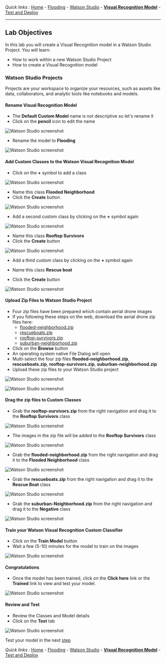 *Quick links :*
[Home](/README.md) - [Flooding](FLOODING.md) - [Watson Studio](STUDIO.md) - [**Visual Recognition Model**](VISRECO.md) - [Test and Deploy](VRMTEST.md)
***

## Lab Objectives

In this lab you will create a Visual Recognition model in a Watson Studio Project.  You will learn:

- How to work within a new Watson Studio Project
- How to create a Visual Recognition model

### Watson Studio Projects

Projects are your workspace to organize your resources, such as assets like data, collaborators, and analytic tools like notebooks and models.

#### Rename Visual Recognition Model
- The **Default Custom Model** name is not descriptive so let's rename it
- Click on the **pencil** icon to edit the name

![Watson Studio  screenshot](screenshots/WatsonStudio-VisualRecognitionModelRename1.png)

- Rename the model to **Flooding**

![Watson Studio  screenshot](screenshots/WatsonStudio-VisualRecognitionModelRename2.png)

#### Add Custom Classes to the Watson Visual Recognition Model
- Click on the **+** symbol to add a class

![Watson Studio  screenshot](screenshots/WatsonStudio-VisualRecognitionModelAddClass1.png)

- Name this class **Flooded Neighborhood**
- Click the **Create** button

![Watson Studio  screenshot](screenshots/WatsonStudio-VisualRecognitionModelFloodedNeighborhoodClass1.png)

- Add a second custom class by clicking on the **+** symbol again

![Watson Studio  screenshot](screenshots/WatsonStudio-VisualRecognitionModelAddClass2.png)

- Name this class **Rooftop Survivors**
- Click the **Create** button

![Watson Studio  screenshot](screenshots/WatsonStudio-VisualRecognitionModelRooftopSurvivorsClass2.png)

- Add a third custom class by clicking on the **+** symbol again

- Name this class **Rescue boat**
- Click the **Create** button

![Watson Studio  screenshot](screenshots/WatsonStudio-VisualRecognitionModelRescueBoatClass3.png)

#### Upload Zip Files to Watson Studio Project
- Four zip files have been prepared which contain aerial drone images
- If you following these steps on the web, download the aerial drone zip files here:
  - [flooded-neighborhood.zip](classes/flooded-neighborhood.zip)
  - [rescueboats.zip](rescueboats.zip)
  - [rooftop-survivors.zip](rooftop-survivors.zip)
  - [suburban-neighborhood.zip](suburban-neighborhood.zip)  
- Click on the **Browse** button
- An operating system native File Dialog will open
- Multi-select the four zip files **flooded-neighborhood.zip**, **rescueboats.zip**, **rooftop-survivors.zip**, **suburban-neighborhood.zip**
- Upload these zip files to your Watson Studio project

![Watson Studio  screenshot](screenshots/WatsonStudio-VisualRecognitionModelAddZipFiles.png)

![Watson Studio  screenshot](screenshots/WatsonStudio-VisualRecognitionModelZipFiles.png)

#### Drag the zip files to Custom Classes
- Grab the **rooftop-survivors.zip** from the right navigation and drag it to the **Rooftop Survivors** class

![Watson Studio  screenshot](screenshots/WatsonStudio-VisualRecognitionModelZipFileDrag.png)

- The images in the zip file will be added to the **Rooftop Survivors** class

![Watson Studio  screenshot](screenshots/WatsonStudio-VisualRecognitionModelZipFile2SurvivorsClass.png)

- Grab the **flooded-neighborhood.zip** from the right navigation and drag it to the **Flooded Neighborhood** class

![Watson Studio  screenshot](screenshots/WatsonStudio-VisualRecognitionModelZipFile2FloodedClass.png)

- Grab the **rescueboats.zip** from the right navigation and drag it to the **Rescue Boat** class

![Watson Studio  screenshot](screenshots/WatsonStudio-VisualRecognitionModelZipFile2RescueBoatClass.png)

- Grab the **suburban-Neighborhood.zip** from the right navigation and drag it to the **Negative** class

![Watson Studio  screenshot](screenshots/WatsonStudio-VisualRecognitionModelZipFile2NegativeClass.png)

#### Train your Watson Visual Recognition Custom Classifier
- Click on the **Train Model** button
- Wait a few (5-10) minutes for the model to train on the images

![Watson Studio  screenshot](screenshots/WatsonStudio-VisualRecognitionModelTrain.png)

#### Congratulations
- Once the model has been trained, click on the **Click here** link or the **Trained** link to view and test your model.

![Watson Studio  screenshot](screenshots/WatsonStudio-VisualRecognitionModelTrained.png)

#### Review and Test
- Review the Classes and Model details
- Click on the **Test** tab

![Watson Studio  screenshot](screenshots/WatsonStudio-VisualRecognitionModelSummary.png)

Test your model in the next [step](VRMTEST.md)

*Quick links :*
[Home](README.md) - [Flooding](FLOODING.md) - [Watson Studio](STUDIO.md) - [**Visual Recognition Model**](VISRECO.md) - [Test and Deploy](VRMTEST.md)

